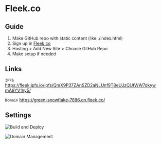 # Fleek.co

## Guide

1. Make GitHub repo with static content (like ./index.html)
2. Sign up in [Fleek.co](https://fleek.co)
3. Hosting > Add New Site > Choose GitHub Repo
4. Make setup if needed

## Links

`IPFS` https://fleek.ipfs.io/ipfs/QmX9P37ZAnSZD2aNLUnf9T8eUJzQUtWW7dkywmA9YV1hy5/

`Domain` https://green-snowflake-7886.on.fleek.co/

## Settings

![Build and Deploy](https://downloader.disk.yandex.ru/preview/0d730e4f4ba1d1797bd828d7165ec8df59aaac0279b22a0abef576dd8908992c/649e0bc3/N-wq4lU0KsjQ0KtVqfAeQxtPj0PMW1dAY5l8MOCcm9jEi-f6NRdX_mwPFrdR-AMUfeGRFtIIxf23YARYZIOT-A%3D%3D?uid=0&filename=buildAndDeploy.png&disposition=inline&hash=&limit=0&content_type=image%2Fpng&owner_uid=0&tknv=v2&size=3360x1948)

![Domain Management](https://downloader.disk.yandex.ru/preview/8c057e467841aaf2ce5bec9f4389f3391691d9cf0facbba42f18130b7341a153/649e0b6a/79BHeW50J1A48evzkqC0QmTUYDAiFHPRQQQtknrYoYEbtH-FgaLu6LpAss5hUvWBcnkKnzn0QsW3PXkG0Uea_w%3D%3D?uid=0&filename=domainManagement.png&disposition=inline&hash=&limit=0&content_type=image%2Fpng&owner_uid=0&tknv=v2&size=2048x2048)